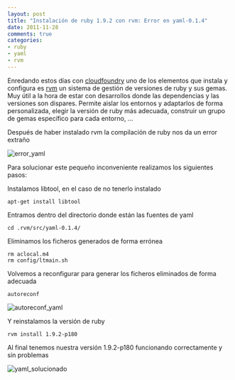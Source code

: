 ```yaml
---
layout: post
title: "Instalación de ruby 1.9.2 con rvm: Error en yaml-0.1.4"
date: 2011-11-28
comments: true
categories:
- ruby
- yaml
- rvm
---
```

Enredando estos días con [cloudfoundry](https://github.com/achied/vcap) uno de los elementos que instala y configura es [rvm](https://rvm.beginrescueend.com/) un sistema de gestión de versiones de ruby y sus gemas. Muy útil a la hora de estar con desarrollos donde las dependencias y las versiones son dispares. Permite aislar los entornos y adaptarlos de forma personalizada, elegir la versión de ruby más adecuada, construir un grupo de gemas específico para cada entorno, ...

Después de haber instalado rvm la compilación de ruby nos da un error extraño

![error_yaml](http://2.bp.blogspot.com/-2dpmYu1N5FA/Tsue5q_IbvI/AAAAAAAAAUs/4EFll10IDKg/s1600/error_yaml.png "error de configuración y compilación de yaml-0.1.4")

Para solucionar este pequeño inconveniente realizamos los siguientes pasos:

<!-- more -->

Instalamos libtool, en el caso de no tenerlo instalado

```
apt-get install libtool
```

Entramos dentro del directorio donde están las fuentes de yaml

``` 
cd .rvm/src/yaml-0.1.4/
```

Eliminamos los ficheros generados de forma errónea

```
rm aclocal.m4
rm config/ltmain.sh
```
Volvemos a reconfigurar para generar los ficheros eliminados de forma adecuada
    
```
autoreconf
```

![autoreconf_yaml](http://1.bp.blogspot.com/-VSsXdSwzuEk/TsvBQdn9f-I/AAAAAAAAAU4/8ToPaH3mWkY/s1600/autoreconf_yaml.png "reconfiguración de yaml")

Y reinstalamos la versión de ruby

```
rvm install 1.9.2-p180
```

Al  final tenemos nuestra versión 1.9.2-p180 funcionando correctamente y sin problemas

![yaml_solucionado](http://3.bp.blogspot.com/-8r2q5_6j5cg/TsvBv9kzOQI/AAAAAAAAAVI/BysWMW2ek_A/s1600/yaml_solucionado.png "Instalación correcta")
